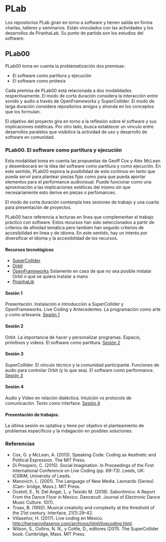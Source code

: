 # PLab

Los repositorios PLab giran en torno a software y tienen salida en forma charlas, talleres y seminarios. Están vinculados con las actividades y los desarrollos de PiranhaLab. Su punto de partida son los estudios del software. 

## PLab00

PLab00 toma en cuenta la problematización dos premisas:

- El software como partitura y ejecución
- El software como prótesis 

Cada premisa de PLab00 está relacionada a dos modalidades respectivamente. El modo de corta duración considera la interacción entre sonido y audio a través de OpenFrameworks y SuperCollider. El modo de larga duración considera repositorios amigos y ahonda en los conceptos que los formulan. 

El objetivo del proyecto gira en torno a la reflexión sobre el software y sus implicaciones estéticas. Por otro lado, busca establecer un vínculo entre desarrollos paralelos que visibilice la actividad de uso y desarrollo de software en comunidad.
   
### PLab00. El software como partitura y ejecución
   
Esta modalidad toma en cuenta las propuestas de Geoff Cox y Alex McLean y desembocará en la idea del software como partitura y como ejecución. En este sentido, PLab00 explora la posibilidad de este continuo en tanto que pueda servir para plantear piezas fijas como para que pueda aportar elementos para el performance audiovisual. Puede funcionar como una aproximación a las implicaciones estéticas del mismo sin que necesariamente esto derive en piezas o perfomances.

El modo de corta duración contempla tres sesiones de trabajo y una cuarta para presentación de proyectos. 

PLab00 hace referencia a lecturas en línea que complementan el trabajo práctico con software. Estos recursos han sido seleccionados a partir de criterios de afinidad temática pero también han seguido criterios de accesibilidad en línea y de idioma. En este sentido, hay un interés por diversificar el idioma y la accesibilidad de los recursos.

#### Recursos tecnológicos

- [SuperCollider](https://supercollider.github.io/)
- [Orbit](https://github.com/EmilioOcelotl/Orbit)
- [OpenFrameworks](https://openframeworks.cc/) Solamente en caso de que no sea posible instalar Orbit o que se quiera instalar a mano
- [PiranhaLib](https://github.com/EmilioOcelotl/PiranhaLib)

#### Sesión 1

Presentación.
Instalación e introducción a SuperCollider y OpenFrameworks.
Live Coding y Antecedentes.
La programación como arte y como artesanía.
[Sesión 1](https://github.com/EmilioOcelotl/PLab00/tree/master/corto/s-1)

#### Sesión 2

Orbit. La importancia de hacer y personalizar programas. 
Espacio, primitivos y videos.
El software como partitura.
[Sesión 2](tree/master/corto/s-2)

#### Sesión 3

SuperCollider. El vínculo técnico y la comunidad participante. 
Funciones de audio para controlar Orbit (y lo que sea).
El software como performance. 
[Sesión 3](tree/master/corto/s-3)

#### Sesión 4

Audio y Video en relación dialéctica.
Intuición vs protocolo de comunicación.
Texto como interface. 
[Sesión 4](tree/master/corto/s-4)    	      	 

#### Presentación de trabajos. 

La última sesión es optativa y tiene por objetivo el planteamiento de problemas específicos y la indagación en posibles soluciones. 

### Referencias

- Cox, G. y McLean, A. (2013). Speaking Code. Coding as Aesthetic and Political Expression. The MIT Press.
- Di Prospero, C. (2015). Social Imagination. In Proceedings of the First International Conference on Live Coding (pp. 69–73). Leeds, UK: ICSRiM, University of Leeds. 
- Manovich, L. (2001). The Language of New Media. Leonardo (Series) (Cam- bridge, Mass.). MIT Press.
- Ocelotl, E., N. Del Angel, L. y Teixido M. (2018). Saborítmico: A Report From the Dance Floor in Mexico. Dancecult. Journal of Electronic Dance Music Culture. 10(1). 
- Truax, B. (1992). Musical creativity and complexity at the threshold of the 21st century. Interface, 21(1):29–42.
- Villaseñor, H. (2017). Live coding en México. http://hernanivillasenor.com/archivos/html/livecoding.html.
- Wilson, S., Collins, N. N., y Cottle, D., editores (2011). The SuperCollider book. Cambridge, Mass. MIT Press.
